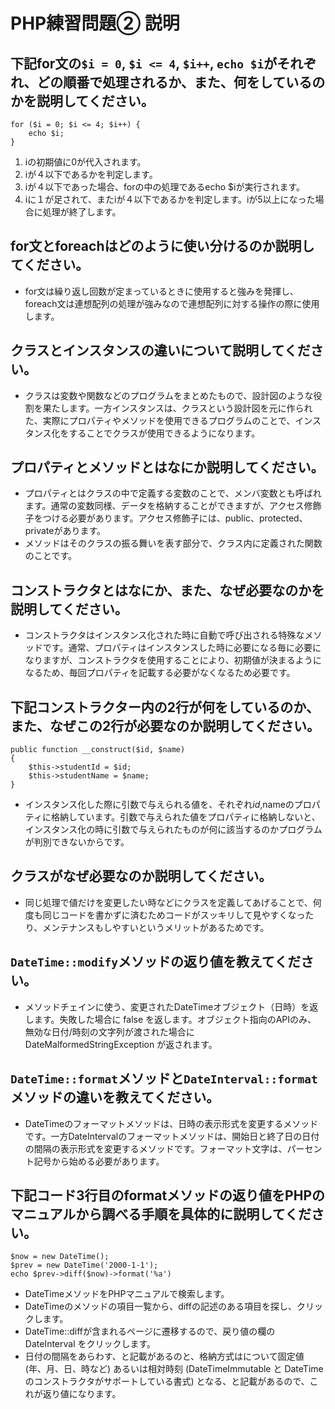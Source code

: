 # PHP練習問題② 説明

## 下記for文の`$i = 0`, `$i <= 4`, `$i++`, `echo $i`がそれぞれ、どの順番で処理されるか、また、何をしているのかを説明してください。

```
for ($i = 0; $i <= 4; $i++) {
    echo $i;
}
```

1. iの初期値に0が代入されます。
2. iが４以下であるかを判定します。
3. iが４以下であった場合、forの中の処理であるecho $iが実行されます。
4. iに１が足されて、またiが４以下であるかを判定します。iが5以上になった場合に処理が終了します。

## for文とforeachはどのように使い分けるのか説明してください。
- for文は繰り返し回数が定まっているときに使用すると強みを発揮し、foreach文は連想配列の処理が強みなので連想配列に対する操作の際に使用します。

## クラスとインスタンスの違いについて説明してください。
- クラスは変数や関数などのプログラムをまとめたもので、設計図のような役割を果たします。一方インスタンスは、クラスという設計図を元に作られた、実際にプロパティやメソッドを使用できるプログラムのことで、インスタンス化をすることでクラスが使用できるようになります。

## プロパティとメソッドとはなにか説明してください。
- プロパティとはクラスの中で定義する変数のことで、メンバ変数とも呼ばれます。通常の変数同様、データを格納することができますが、アクセス修飾子をつける必要があります。アクセス修飾子には、public、protected、privateがあります。
- メソッドはそのクラスの振る舞いを表す部分で、クラス内に定義された関数のことです。

## コンストラクタとはなにか、また、なぜ必要なのかを説明してください。
- コンストラクタはインスタンス化された時に自動で呼び出される特殊なメソッドです。通常、プロパティはインスタンスした時に必要になる毎に必要になりますが、コンストラクタを使用することにより、初期値が決まるようになるため、毎回プロパティを記載する必要がなくなるため必要です。

## 下記コンストラクター内の2行が何をしているのか、また、なぜこの2行が必要なのか説明してください。
```
public function __construct($id, $name)
{
    $this->studentId = $id;
    $this->studentName = $name;
}
```
- インスタンス化した際に引数で与えられる値を、それぞれ$id,$nameのプロパティに格納しています。引数で与えられた値をプロパティに格納しないと、インスタンス化の時に引数で与えられたものが何に該当するのかプログラムが判別できないからです。

## クラスがなぜ必要なのか説明してください。
- 同じ処理で値だけを変更したい時などにクラスを定義してあげることで、何度も同じコードを書かずに済むためコードがスッキリして見やすくなったり、メンテナンスもしやすいというメリットがあるためです。

## `DateTime::modify`メソッドの返り値を教えてください。
- メソッドチェインに使う、変更されたDateTimeオブジェクト（日時）を返します。失敗した場合に false を返します。オブジェクト指向のAPIのみ、 無効な日付/時刻の文字列が渡された場合に DateMalformedStringException が返されます。

## `DateTime::format`メソッドと`DateInterval::format`メソッドの違いを教えてください。
- DateTimeのフォーマットメソッドは、日時の表示形式を変更するメソッドです。一方DateIntervalのフォーマットメソッドは、開始日と終了日の日付の間隔の表示形式を変更するメソッドです。フォーマット文字は、パーセント記号から始める必要があります。

## 下記コード3行目のformatメソッドの返り値をPHPのマニュアルから調べる手順を具体的に説明してください。
```
$now = new DateTime();
$prev = new DateTime('2000-1-1');
echo $prev->diff($now)->format('%a')
```

- DateTimeメソッドをPHPマニュアルで検索します。
- DateTimeのメソッドの項目一覧から、diffの記述のある項目を探し、クリックします。
- DateTime::diffが含まれるページに遷移するので、戻り値の欄の DateInterval をクリックします。
- 日付の間隔をあらわす、と記載があるのと、格納方式はについて固定値 (年、月、日、時など) あるいは相対時刻 (DateTimeImmutable と DateTime のコンストラクタがサポートしている書式) となる、と記載があるので、これが返り値になります。
